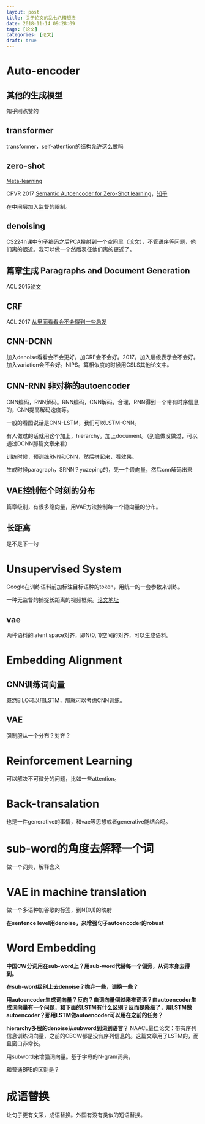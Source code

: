 ```yaml
---
layout: post
title: 关于论文的乱七八糟想法
date: 2018-11-14 09:28:09
tags: [论文]
categories: [论文]
draft: true
---
```


# Auto-encoder

## 其他的生成模型

知乎刚点赞的

## transformer

transformer，self-attention的结构允许这么做吗

## zero-shot

[Meta-learning](http://ruder.io/10-exciting-ideas-of-2018-in-nlp/)

CPVR 2017 [Semantic Autoencoder for Zero-Shot learning](http://link.zhihu.com/?target=https%3A//arxiv.org/pdf/1704.08345.pdf)，[知乎](https://zhuanlan.zhihu.com/p/27779811)

在中间层加入监督的限制。

## denoising

CS224n课中句子编码之后PCA投射到一个空间里（[论文](http://papers.nips.cc/paper/5346-sequence-to-sequence-learning-with-neural-networks.pdf)），不管语序等问题，他们离的很近。我可以做一个然后表征他们离的更近了。

## 篇章生成 Paragraphs and Document Generation

ACL 2015[论文](http://aclweb.org/anthology/P15-1107) 

## CRF 

ACL 2017 [从里面看看会不会得到一些启发](http://aclweb.org/anthology/D17-1171)

## CNN-DCNN

加入denoise看看会不会更好。加CRF会不会好。2017。加入层级表示会不会好。加入variation会不会好。NIPS。算相似度的时候用CSLS其他论文中。

## CNN-RNN 非对称的autoencoder

CNN编码，RNN解码。RNN编码，CNN解码。合理，RNN得到一个带有时序信息的，CNN提高解码速度等。

一般的看图说话是CNN-LSTM，我们可以LSTM-CNN。

有人做过的话就用这个加上，hierarchy。加上document。（到底做没做过，可以通过DCNN那篇文章来看）

训练时候，预训练RNN和CNN，然后拼起来，看效果。

生成时候paragraph，SRNN？yuzeping的，先一个段向量，然后cnn解码出来

## VAE控制每个时刻的分布

篇章级别，有很多隐向量，用VAE方法控制每一个隐向量的分布。

## 长距离

是不是下一句

# Unsupervised System

Google在训练语料前加标注目标语种的token，用统一的一套参数来训练。

一种无监督的捕捉长距离的视频框架。[论文地址](https://arxiv.org/pdf/1701.01821.pdf)

## vae

两种语料的latent space对齐，即N(0, 1)空间的对齐，可以生成语料。

# Embedding Alignment

## CNN训练词向量

既然EILO可以用LSTM，那就可以考虑CNN训练。

## VAE

强制服从一个分布？对齐？

# Reinforcement Learning

可以解决不可微分的问题，比如一些attention。

# Back-transalation

也是一件generative的事情，和vae等思想或者generative能结合吗。

# sub-word的角度去解释一个词

做一个词典，解释含义

# VAE in machine translation

做一个多语种加谷歌的标签，到N(0,1)的映射

**在sentence level用denoise，来增强句子autoencoder的robust**

# Word Embedding

**中国CW分词用在sub-word上？用sub-word代替每一个偏旁，从词本身去得到。**

**在sub-word级别上去denoise？抛弃一些，调换一些？**

**用autoencoder生成词向量？反向？由词向量倒过来推词语？由autoencoder生成词向量有一个问题，和下面的LSTM有什么区别？反而是降级了，用LSTM做autoencoder？那用LSTM做autoencoder可以用在之前的任务？**

**hierarchy多层的denoise从subword到词到语言？**
NAACL最佳论文：带有序列信息训练词向量，之前的CBOW都是没有序列信息的。这篇文章用了LSTM的，而且窗口非常长。

用subword来增强词向量。基于字母的N-gram词典，

和普通BPE的区别是？

# 成语替换

让句子更有文采，成语替换。外国有没有类似的短语替换。